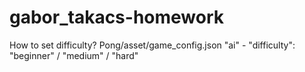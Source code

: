 # gabor_takacs-homework

How to set difficulty?
Pong/asset/game_config.json
"ai" - "difficulty": "beginner" / "medium" / "hard"